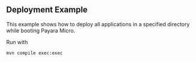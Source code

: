 ## Deployment Example
This example shows how to deploy all applications in a specified directory while booting Payara Micro.

Run with

```
mvn compile exec:exec
```
